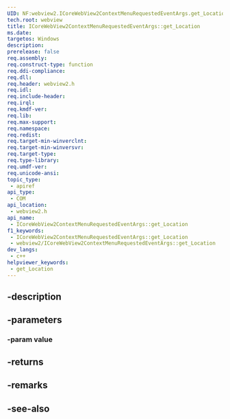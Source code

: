 ```yaml
---
UID: NF:webview2.ICoreWebView2ContextMenuRequestedEventArgs.get_Location
tech.root: webview
title: ICoreWebView2ContextMenuRequestedEventArgs::get_Location
ms.date: 
targetos: Windows
description: 
prerelease: false
req.assembly: 
req.construct-type: function
req.ddi-compliance: 
req.dll: 
req.header: webview2.h
req.idl: 
req.include-header: 
req.irql: 
req.kmdf-ver: 
req.lib: 
req.max-support: 
req.namespace: 
req.redist: 
req.target-min-winverclnt: 
req.target-min-winversvr: 
req.target-type: 
req.type-library: 
req.umdf-ver: 
req.unicode-ansi: 
topic_type:
 - apiref
api_type:
 - COM
api_location:
 - webview2.h
api_name:
 - ICoreWebView2ContextMenuRequestedEventArgs::get_Location
f1_keywords:
 - ICoreWebView2ContextMenuRequestedEventArgs::get_Location
 - webview2/ICoreWebView2ContextMenuRequestedEventArgs::get_Location
dev_langs:
 - c++
helpviewer_keywords:
 - get_Location
---
```


## -description

## -parameters

### -param value

## -returns

## -remarks

## -see-also

